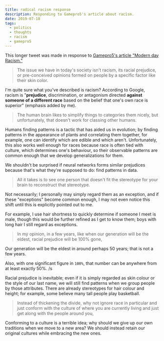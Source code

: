 ```yaml
---
title: radical racism response
description: Responding to Gamepro5's article about racism.
date: 2019-07-18
tags:
  - politics
  - thoughts
  - racism
  - gamepro5
---
```

This longer tweet was made in response to [Gamepro5's article "Modern day Racism."](https://gamepro5.github.io/news#Modern_Day_Racism)

> The issue we have in today's society isn't racism, its racial prejudice, or pre-conceived opinions formed on people by a specific factor like their skin color.

I'm quite sure what you've described is racism? According to Google, racism is "**prejudice**, discrimination, or antagonism directed **against someone of a different race** based on the belief that one's own race is superior" (emphasis added by me).

> The human brain likes to simplify things to categories them nicely, but unfortunately, that doesn't work for classing other humans.

Humans finding patterns is a tactic that has aided us in evolution; by finding patterns in the appearance of plants and correlating them together, for example, one can identify which are edible and which aren't. Unfortunately, this also works well enough for races because race is often tied with culture, which determines one's behaviour, so their observable patterns are common enough that we develop generalizations for them.

We shouldn't be surprised if neural networks forms similar prejudices because that's what they're supposed to do: find patterns in data.

> All it takes is to see one person that doesn't fit the stereotype for your brain to reconstruct that stereotype.

Not necessarily; I personally may simply regard them as an exception, and if these "exceptions" become common enough, I may not even notice this shift until this is explicitly pointed out to me.

For example, I use hair shortness to quickly determine if someone I meet is male, though this would be further refined as I get to know them; boys with long hair I still regard as exceptions.

> In my opinion, in a few years, like when our generation will be the eldest, racial prejudice will be 100% gone,

Our generation will be the eldest in around perhaps 50 years; that is not a few years.

Also, with one significant figure in `100%`, that number can be anywhere from at least exactly 50%. /s

Racial prejudice is inevitable; even if it is simply regarded as skin colour or the style of our last name, we will still find patterns when we group people by those attributes. There are already stereotypes for hair colour and height; for example, some believe many tall people play basketball.

> Instead of thickening the divide, why not ignore race in particular and just conform with the culture of where you are currently living and just get along with the people around you,

Conforming to a culture is a terrible idea; why should we give up our own traditions when we move to a new area? We should instead retain our original cultures while embracing the new ones.
